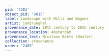 ```yaml
---
pid: '7203'
object_pid: '9815'
label: Landscape with Mills and Wagons
artist: janbrueghel
provenance_date: 19th century to 20th century
provenance_location: Amsterdam
provenance_text: Nicolaas Beets (dealer)
collection: provenance
order: '2489'
---
```

